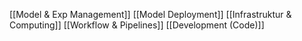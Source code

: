 [[Model & Exp Management]]
[[Model Deployment]]
[[Infrastruktur & Computing]]
[[Workflow & Pipelines]]
[[Development (Code)]]